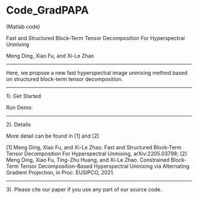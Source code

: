 # Code_GradPAPA
(Matlab code)

Fast and Structured Block-Term Tensor Decomposition For Hyperspectral Unmixing

Meng Ding, Xiao Fu, and Xi-Le Zhao

------------------------------------------------------------------------------------------------------------------------------------------------
Here, we propose a new fast hyperspectral image unmixing method based on structured block-term tensor decomposition.

------------------------------------------------------------------------------------------------------------------------------------------------
1). Get Started

Run Demo.

------------------------------------------------------------------------------------------------------------------------------------------------
2). Details

More detail can be found in [1] and [2]

[1] Meng Ding, Xiao Fu, and Xi-Le Zhao. Fast and Structured Block-Term Tensor Decomposition For Hyperspectral Unmixing, arXiv:2205.03798;
[2] Meng Ding, Xiao Fu, Ting-Zhu Huang, and Xi-Le Zhao. Constrained Block-Term Tensor Decomposition-Based Hyperspectral Unmixing via Alternating Gradient Projection, in Proc. EUSIPCO, 2021.

------------------------------------------------------------------------------------------------------------------------------------------------
3). Please cite our paper if you use any part of our source code.
